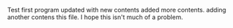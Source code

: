
Test first program updated with new contents
added more contents. adding another contens this file.
I hope this isn't much of a problem.
